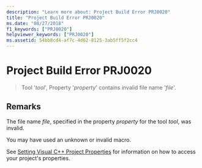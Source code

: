 ```yaml
---
description: "Learn more about: Project Build Error PRJ0020"
title: "Project Build Error PRJ0020"
ms.date: "08/27/2018"
f1_keywords: ["PRJ0020"]
helpviewer_keywords: ["PRJ0020"]
ms.assetid: 54bb8cd4-af7c-4d62-8125-3ab5ff5f2cc4
---
```

# Project Build Error PRJ0020

> Tool '*tool*', Property '*property*' contains invalid file name '*file*'.

## Remarks

The file name *file*, specified in the property *property* for the tool *tool*, was invalid.

You may have used an unknown or invalid macro.

See [Setting Visual C++ Project Properties](../../build/working-with-project-properties.md) for information on how to access your project's properties.
